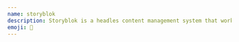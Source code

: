 ```yaml
---
name: storyblok
description: Storyblok is a headles content management system that works for developers and marketers.
emoji: 🧱
---
```

